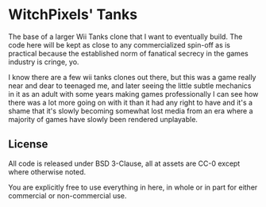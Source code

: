 # WitchPixels' Tanks

The base of a larger Wii Tanks clone that I want to eventually build. The code here will be kept as close to any
commercialized spin-off as is practical because the established norm of fanatical secrecy in the games industry is 
cringe, yo.

I know there are a few wii tanks clones out there, but this was a game really near and dear to teenaged me, and later
seeing the little subtle mechanics in it as an adult with some years making games professionally I can see how there was
a lot more going on with it than it had any right to have and it's a shame that it's slowly becoming somewhat lost media
from an era where a majority of games have slowly been rendered unplayable.

## License

All code is released under BSD 3-Clause, all at assets are CC-0 except where otherwise noted.

You are explicitly free to use everything in here, in whole or in part for either commercial or non-commercial use.

